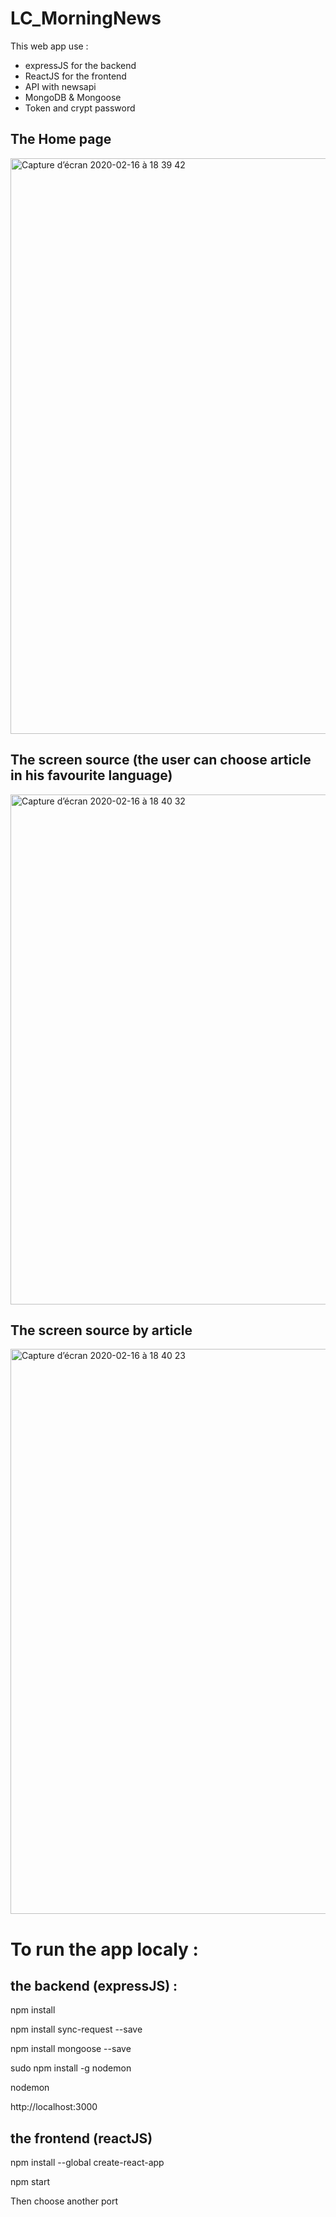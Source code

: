 # LC_MorningNews

This web app use : 
- expressJS for the backend
- ReactJS for the frontend
- API with newsapi
- MongoDB & Mongoose
- Token and crypt password

## The Home page 
<img width="921" alt="Capture d’écran 2020-02-16 à 18 39 42" src="https://user-images.githubusercontent.com/39524369/74609742-31ba8500-50ed-11ea-8f0a-ffa497c4c936.png">

## The screen source (the user can choose article in his favourite language)
<img width="816" alt="Capture d’écran 2020-02-16 à 18 40 32" src="https://user-images.githubusercontent.com/39524369/74609748-38e19300-50ed-11ea-9f67-deb7d8b63d57.png">

## The screen source by article 
<img width="904" alt="Capture d’écran 2020-02-16 à 18 40 23" src="https://user-images.githubusercontent.com/39524369/74609745-354e0c00-50ed-11ea-9ba4-84d312c78087.png">

# To run the app localy :

## the backend  (expressJS) :

  npm install

  npm install sync-request --save

  npm install mongoose --save
  
  sudo npm install -g nodemon
  
  nodemon

  http://localhost:3000
  
## the frontend (reactJS)

  npm install --global create-react-app
  
  npm start
  


  Then choose another port
